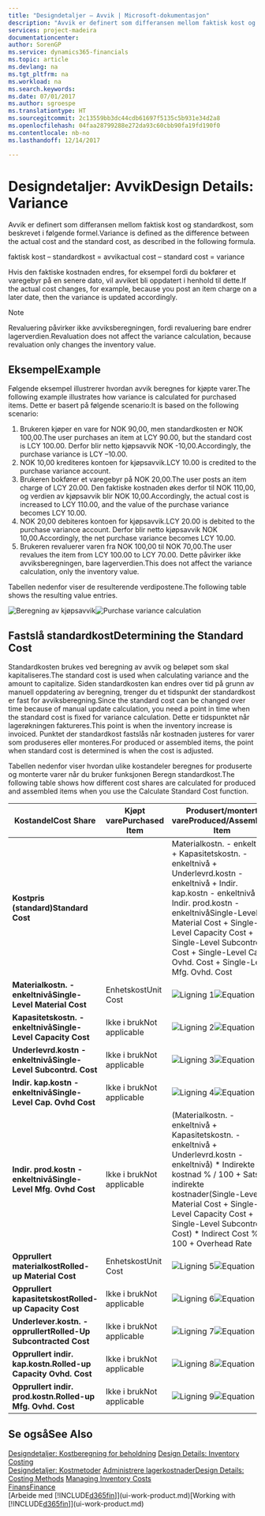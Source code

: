 ```yaml
---
title: "Designdetaljer – Avvik | Microsoft-dokumentasjon"
description: "Avvik er definert som differansen mellom faktisk kost og standardkost, som beskrevet i følgende formel."
services: project-madeira
documentationcenter: 
author: SorenGP
ms.service: dynamics365-financials
ms.topic: article
ms.devlang: na
ms.tgt_pltfrm: na
ms.workload: na
ms.search.keywords: 
ms.date: 07/01/2017
ms.author: sgroespe
ms.translationtype: HT
ms.sourcegitcommit: 2c13559bb3dc44cdb61697f5135c5b931e34d2a8
ms.openlocfilehash: 04faa28799288e272da93c60cbb90fa19fd190f0
ms.contentlocale: nb-no
ms.lasthandoff: 12/14/2017

---
```

# <a name="design-details-variance"></a><span data-ttu-id="27862-103">Designdetaljer: Avvik</span><span class="sxs-lookup"><span data-stu-id="27862-103">Design Details: Variance</span></span>
<span data-ttu-id="27862-104">Avvik er definert som differansen mellom faktisk kost og standardkost, som beskrevet i følgende formel.</span><span class="sxs-lookup"><span data-stu-id="27862-104">Variance is defined as the difference between the actual cost and the standard cost, as described in the following formula.</span></span>  

 <span data-ttu-id="27862-105">faktisk kost – standardkost = avvik</span><span class="sxs-lookup"><span data-stu-id="27862-105">actual cost – standard cost = variance</span></span>  

 <span data-ttu-id="27862-106">Hvis den faktiske kostnaden endres, for eksempel fordi du bokfører et varegebyr på en senere dato, vil avviket bli oppdatert i henhold til dette.</span><span class="sxs-lookup"><span data-stu-id="27862-106">If the actual cost changes, for example, because you post an item charge on a later date, then the variance is updated accordingly.</span></span>  

> [!NOTE]  
>  <span data-ttu-id="27862-107">Revaluering påvirker ikke avviksberegningen, fordi revaluering bare endrer lagerverdien.</span><span class="sxs-lookup"><span data-stu-id="27862-107">Revaluation does not affect the variance calculation, because revaluation only changes the inventory value.</span></span>  

## <a name="example"></a><span data-ttu-id="27862-108">Eksempel</span><span class="sxs-lookup"><span data-stu-id="27862-108">Example</span></span>  
 <span data-ttu-id="27862-109">Følgende eksempel illustrerer hvordan avvik beregnes for kjøpte varer.</span><span class="sxs-lookup"><span data-stu-id="27862-109">The following example illustrates how variance is calculated for purchased items.</span></span> <span data-ttu-id="27862-110">Dette er basert på følgende scenario:</span><span class="sxs-lookup"><span data-stu-id="27862-110">It is based on the following scenario:</span></span>  

1.  <span data-ttu-id="27862-111">Brukeren kjøper en vare for NOK 90,00, men standardkosten er NOK 100,00.</span><span class="sxs-lookup"><span data-stu-id="27862-111">The user purchases an item at LCY 90.00, but the standard cost is LCY 100.00.</span></span> <span data-ttu-id="27862-112">Derfor blir netto kjøpsavvik NOK -10,00.</span><span class="sxs-lookup"><span data-stu-id="27862-112">Accordingly, the purchase variance is LCY –10.00.</span></span>  
2.  <span data-ttu-id="27862-113">NOK 10,00 krediteres kontoen for kjøpsavvik.</span><span class="sxs-lookup"><span data-stu-id="27862-113">LCY 10.00 is credited to the purchase variance account.</span></span>  
3.  <span data-ttu-id="27862-114">Brukeren bokfører et varegebyr på NOK 20,00.</span><span class="sxs-lookup"><span data-stu-id="27862-114">The user posts an item charge of LCY 20.00.</span></span> <span data-ttu-id="27862-115">Den faktiske kostnaden økes derfor til NOK 110,00, og verdien av kjøpsavvik blir NOK 10,00.</span><span class="sxs-lookup"><span data-stu-id="27862-115">Accordingly, the actual cost is increased to LCY 110.00, and the value of the purchase variance becomes LCY 10.00.</span></span>  
4.  <span data-ttu-id="27862-116">NOK 20,00 debiteres kontoen for kjøpsavvik.</span><span class="sxs-lookup"><span data-stu-id="27862-116">LCY 20.00 is debited to the purchase variance account.</span></span> <span data-ttu-id="27862-117">Derfor blir netto kjøpsavvik NOK 10,00.</span><span class="sxs-lookup"><span data-stu-id="27862-117">Accordingly, the net purchase variance becomes LCY 10.00.</span></span>  
5.  <span data-ttu-id="27862-118">Brukeren revaluerer varen fra NOK 100,00 til NOK 70,00.</span><span class="sxs-lookup"><span data-stu-id="27862-118">The user revalues the item from LCY 100.00 to LCY 70.00.</span></span> <span data-ttu-id="27862-119">Dette påvirker ikke avviksberegningen, bare lagerverdien.</span><span class="sxs-lookup"><span data-stu-id="27862-119">This does not affect the variance calculation, only the inventory value.</span></span>  

 <span data-ttu-id="27862-120">Tabellen nedenfor viser de resulterende verdipostene.</span><span class="sxs-lookup"><span data-stu-id="27862-120">The following table shows the resulting value entries.</span></span>  

 <span data-ttu-id="27862-121">![Beregning av kjøpsavvik](media/design_details_inventory_costing_11_purchase_variance.png "design_details_inventory_costing_11_purchase_variance")</span><span class="sxs-lookup"><span data-stu-id="27862-121">![Purchase variance calculation](media/design_details_inventory_costing_11_purchase_variance.png "design_details_inventory_costing_11_purchase_variance")</span></span>  

## <a name="determining-the-standard-cost"></a><span data-ttu-id="27862-122">Fastslå standardkost</span><span class="sxs-lookup"><span data-stu-id="27862-122">Determining the Standard Cost</span></span>  
 <span data-ttu-id="27862-123">Standardkosten brukes ved beregning av avvik og beløpet som skal kapitaliseres.</span><span class="sxs-lookup"><span data-stu-id="27862-123">The standard cost is used when calculating variance and the amount to capitalize.</span></span> <span data-ttu-id="27862-124">Siden standardkosten kan endres over tid på grunn av manuell oppdatering av beregning, trenger du et tidspunkt der standardkost er fast for avviksberegning.</span><span class="sxs-lookup"><span data-stu-id="27862-124">Since the standard cost can be changed over time because of manual update calculation, you need a point in time when the standard cost is fixed for variance calculation.</span></span> <span data-ttu-id="27862-125">Dette er tidspunktet når lagerøkningen faktureres.</span><span class="sxs-lookup"><span data-stu-id="27862-125">This point is when the inventory increase is invoiced.</span></span> <span data-ttu-id="27862-126">Punktet der standardkost fastslås når kostnaden justeres for varer som produseres eller monteres.</span><span class="sxs-lookup"><span data-stu-id="27862-126">For produced or assembled items, the point when standard cost is determined is when the cost is adjusted.</span></span>  

 <span data-ttu-id="27862-127">Tabellen nedenfor viser hvordan ulike kostandeler beregnes for produserte og monterte varer når du bruker funksjonen Beregn standardkost.</span><span class="sxs-lookup"><span data-stu-id="27862-127">The following table shows how different cost shares are calculated for produced and assembled items when you use the Calculate Standard Cost function.</span></span>  

|<span data-ttu-id="27862-128">Kostandel</span><span class="sxs-lookup"><span data-stu-id="27862-128">Cost Share</span></span>|<span data-ttu-id="27862-129">Kjøpt vare</span><span class="sxs-lookup"><span data-stu-id="27862-129">Purchased Item</span></span>|<span data-ttu-id="27862-130">Produsert/montert vare</span><span class="sxs-lookup"><span data-stu-id="27862-130">Produced/Assembled Item</span></span>|  
|----------------|--------------------|------------------------------|  
|<span data-ttu-id="27862-131">**Kostpris (standard)**</span><span class="sxs-lookup"><span data-stu-id="27862-131">**Standard Cost**</span></span>||<span data-ttu-id="27862-132">Materialkostn. - enkeltnivå + Kapasitetskostn. - enkeltnivå + Underlevrd.kostn - enkeltnivå + Indir. kap.kostn - enkeltnivå + Indir. prod.kostn - enkeltnivå</span><span class="sxs-lookup"><span data-stu-id="27862-132">Single-Level Material Cost + Single-Level Capacity Cost + Single-Level Subcontrd. Cost + Single-Level Cap. Ovhd. Cost + Single-Level Mfg. Ovhd. Cost</span></span>|  
|<span data-ttu-id="27862-133">**Materialkostn. - enkeltnivå**</span><span class="sxs-lookup"><span data-stu-id="27862-133">**Single-Level Material Cost**</span></span>|<span data-ttu-id="27862-134">Enhetskost</span><span class="sxs-lookup"><span data-stu-id="27862-134">Unit Cost</span></span>|<span data-ttu-id="27862-135">![Ligning 1](media/design_details_inventory_costing_11_equation_1.png "design_details_inventory_costing_11_equation_1")</span><span class="sxs-lookup"><span data-stu-id="27862-135">![Equation 1](media/design_details_inventory_costing_11_equation_1.png "design_details_inventory_costing_11_equation_1")</span></span>|  
|<span data-ttu-id="27862-136">**Kapasitetskostn. - enkeltnivå**</span><span class="sxs-lookup"><span data-stu-id="27862-136">**Single-Level Capacity Cost**</span></span>|<span data-ttu-id="27862-137">Ikke i bruk</span><span class="sxs-lookup"><span data-stu-id="27862-137">Not applicable</span></span>|<span data-ttu-id="27862-138">![Ligning 2](media/design_details_inventory_costing_11_equation_2.png "design_details_inventory_costing_11_equation_2")</span><span class="sxs-lookup"><span data-stu-id="27862-138">![Equation 2](media/design_details_inventory_costing_11_equation_2.png "design_details_inventory_costing_11_equation_2")</span></span>|  
|<span data-ttu-id="27862-139">**Underlevrd.kostn - enkeltnivå**</span><span class="sxs-lookup"><span data-stu-id="27862-139">**Single-Level Subcontrd. Cost**</span></span>|<span data-ttu-id="27862-140">Ikke i bruk</span><span class="sxs-lookup"><span data-stu-id="27862-140">Not applicable</span></span>|<span data-ttu-id="27862-141">![Ligning 3](media/design_details_inventory_costing_11_equation_3.png "design_details_inventory_costing_11_equation_3")</span><span class="sxs-lookup"><span data-stu-id="27862-141">![Equation 3](media/design_details_inventory_costing_11_equation_3.png "design_details_inventory_costing_11_equation_3")</span></span>|  
|<span data-ttu-id="27862-142">**Indir. kap.kostn - enkeltnivå**</span><span class="sxs-lookup"><span data-stu-id="27862-142">**Single-Level Cap. Ovhd Cost**</span></span>|<span data-ttu-id="27862-143">Ikke i bruk</span><span class="sxs-lookup"><span data-stu-id="27862-143">Not applicable</span></span>|<span data-ttu-id="27862-144">![Ligning 4](media/design_details_inventory_costing_11_equation_4.png "design_details_inventory_costing_11_equation_4")</span><span class="sxs-lookup"><span data-stu-id="27862-144">![Equation 4](media/design_details_inventory_costing_11_equation_4.png "design_details_inventory_costing_11_equation_4")</span></span>|  
|<span data-ttu-id="27862-145">**Indir. prod.kostn - enkeltnivå**</span><span class="sxs-lookup"><span data-stu-id="27862-145">**Single-Level Mfg. Ovhd Cost**</span></span>|<span data-ttu-id="27862-146">Ikke i bruk</span><span class="sxs-lookup"><span data-stu-id="27862-146">Not applicable</span></span>|<span data-ttu-id="27862-147">(Materialkostn. - enkeltnivå + Kapasitetskostn. - enkeltnivå + Underlevrd.kostn - enkeltnivå) \* Indirekte kostnad % / 100 + Sats for indirekte kostnader</span><span class="sxs-lookup"><span data-stu-id="27862-147">(Single-Level Material Cost + Single-Level Capacity Cost + Single-Level Subcontrd. Cost) \* Indirect Cost % / 100 + Overhead Rate</span></span>|  
|<span data-ttu-id="27862-148">**Opprullert materialkost**</span><span class="sxs-lookup"><span data-stu-id="27862-148">**Rolled-up Material Cost**</span></span>|<span data-ttu-id="27862-149">Enhetskost</span><span class="sxs-lookup"><span data-stu-id="27862-149">Unit Cost</span></span>|<span data-ttu-id="27862-150">![Ligning 5](media/design_details_inventory_costing_11_equation_5.png "design_details_inventory_costing_11_equation_5")</span><span class="sxs-lookup"><span data-stu-id="27862-150">![Equation 5](media/design_details_inventory_costing_11_equation_5.png "design_details_inventory_costing_11_equation_5")</span></span>|  
|<span data-ttu-id="27862-151">**Opprullert kapasitetskost**</span><span class="sxs-lookup"><span data-stu-id="27862-151">**Rolled-up Capacity Cost**</span></span>|<span data-ttu-id="27862-152">Ikke i bruk</span><span class="sxs-lookup"><span data-stu-id="27862-152">Not applicable</span></span>|<span data-ttu-id="27862-153">![Ligning 6](media/design_details_inventory_costing_11_equation_6.png "design_details_inventory_costing_11_equation_6")</span><span class="sxs-lookup"><span data-stu-id="27862-153">![Equation 6](media/design_details_inventory_costing_11_equation_6.png "design_details_inventory_costing_11_equation_6")</span></span>|  
|<span data-ttu-id="27862-154">**Underlever.kostn. - opprullert**</span><span class="sxs-lookup"><span data-stu-id="27862-154">**Rolled-Up Subcontracted Cost**</span></span>|<span data-ttu-id="27862-155">Ikke i bruk</span><span class="sxs-lookup"><span data-stu-id="27862-155">Not applicable</span></span>|<span data-ttu-id="27862-156">![Ligning 7](media/design_details_inventory_costing_11_equation_7.png "design_details_inventory_costing_11_equation_7")</span><span class="sxs-lookup"><span data-stu-id="27862-156">![Equation 7](media/design_details_inventory_costing_11_equation_7.png "design_details_inventory_costing_11_equation_7")</span></span>|  
|<span data-ttu-id="27862-157">**Opprullert indir. kap.kostn.**</span><span class="sxs-lookup"><span data-stu-id="27862-157">**Rolled-up Capacity Ovhd. Cost**</span></span>|<span data-ttu-id="27862-158">Ikke i bruk</span><span class="sxs-lookup"><span data-stu-id="27862-158">Not applicable</span></span>|<span data-ttu-id="27862-159">![Ligning 8](media/design_details_inventory_costing_11_equation_8.png "design_details_inventory_costing_11_equation_8")</span><span class="sxs-lookup"><span data-stu-id="27862-159">![Equation 8](media/design_details_inventory_costing_11_equation_8.png "design_details_inventory_costing_11_equation_8")</span></span>|  
|<span data-ttu-id="27862-160">**Opprullert indir. prod.kostn.**</span><span class="sxs-lookup"><span data-stu-id="27862-160">**Rolled-up Mfg. Ovhd. Cost**</span></span>|<span data-ttu-id="27862-161">Ikke i bruk</span><span class="sxs-lookup"><span data-stu-id="27862-161">Not applicable</span></span>|<span data-ttu-id="27862-162">![Ligning 9](media/design_details_inventory_costing_11_equation_9.png "design_details_inventory_costing_11_equation_9")</span><span class="sxs-lookup"><span data-stu-id="27862-162">![Equation 9](media/design_details_inventory_costing_11_equation_9.png "design_details_inventory_costing_11_equation_9")</span></span>|  

## <a name="see-also"></a><span data-ttu-id="27862-163">Se også</span><span class="sxs-lookup"><span data-stu-id="27862-163">See Also</span></span>  
 <span data-ttu-id="27862-164">[Designdetaljer: Kostberegning for beholdning](design-details-inventory-costing.md) </span><span class="sxs-lookup"><span data-stu-id="27862-164">[Design Details: Inventory Costing](design-details-inventory-costing.md) </span></span>  
 <span data-ttu-id="27862-165">[Designdetaljer: Kostmetoder](design-details-costing-methods.md) [Administrere lagerkostnader](finance-manage-inventory-costs.md)</span><span class="sxs-lookup"><span data-stu-id="27862-165">[Design Details: Costing Methods](design-details-costing-methods.md) [Managing Inventory Costs](finance-manage-inventory-costs.md)</span></span>  
 [<span data-ttu-id="27862-166">Finans</span><span class="sxs-lookup"><span data-stu-id="27862-166">Finance</span></span>](finance.md)  
 <span data-ttu-id="27862-167">[Arbeide med [!INCLUDE[d365fin](includes/d365fin_md.md)]](ui-work-product.md)</span><span class="sxs-lookup"><span data-stu-id="27862-167">[Working with [!INCLUDE[d365fin](includes/d365fin_md.md)]](ui-work-product.md)</span></span>

